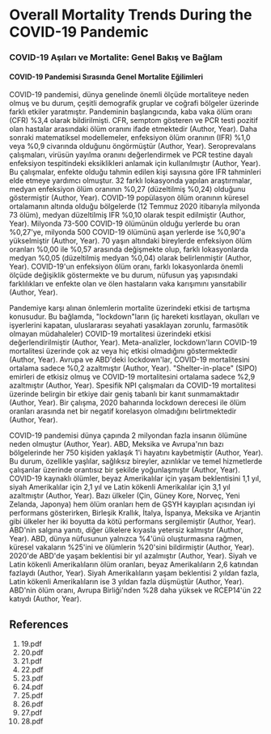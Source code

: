 # Overall Mortality Trends During the COVID-19 Pandemic

### COVID-19 Aşıları ve Mortalite: Genel Bakış ve Bağlam

#### COVID-19 Pandemisi Sırasında Genel Mortalite Eğilimleri

COVID-19 pandemisi, dünya genelinde önemli ölçüde mortaliteye neden olmuş ve bu durum, çeşitli demografik gruplar ve coğrafi bölgeler üzerinde farklı etkiler yaratmıştır. Pandeminin başlangıcında, kaba vaka ölüm oranı (CFR) %3,4 olarak bildirilmişti. CFR, semptom gösteren ve PCR testi pozitif olan hastalar arasındaki ölüm oranını ifade etmektedir (Author, Year). Daha sonraki matematiksel modellemeler, enfeksiyon ölüm oranının (IFR) %1,0 veya %0,9 civarında olduğunu öngörmüştür (Author, Year). Seroprevalans çalışmaları, virüsün yayılma oranını değerlendirmek ve PCR testine dayalı enfeksiyon tespitindeki eksiklikleri anlamak için kullanılmıştır (Author, Year). Bu çalışmalar, enfekte olduğu tahmin edilen kişi sayısına göre IFR tahminleri elde etmeye yardımcı olmuştur. 32 farklı lokasyonda yapılan araştırmalar, medyan enfeksiyon ölüm oranının %0,27 (düzeltilmiş %0,24) olduğunu göstermiştir (Author, Year). COVID-19 popülasyon ölüm oranının küresel ortalamanın altında olduğu bölgelerde (12 Temmuz 2020 itibarıyla milyonda 73 ölüm), medyan düzeltilmiş IFR %0,10 olarak tespit edilmiştir (Author, Year). Milyonda 73-500 COVID-19 ölümünün olduğu yerlerde bu oran %0,27'ye, milyonda 500 COVID-19 ölümünü aşan yerlerde ise %0,90'a yükselmiştir (Author, Year). 70 yaşın altındaki bireylerde enfeksiyon ölüm oranları %0,00 ile %0,57 arasında değişmekte olup, farklı lokasyonlarda medyan %0,05 (düzeltilmiş medyan %0,04) olarak belirlenmiştir (Author, Year). COVID-19'un enfeksiyon ölüm oranı, farklı lokasyonlarda önemli ölçüde değişiklik göstermekte ve bu durum, nüfusun yaş yapısındaki farklılıkları ve enfekte olan ve ölen hastaların vaka karışımını yansıtabilir (Author, Year).

Pandemiye karşı alınan önlemlerin mortalite üzerindeki etkisi de tartışma konusudur. Bu bağlamda, "lockdown"ların (iç hareketi kısıtlayan, okulları ve işyerlerini kapatan, uluslararası seyahati yasaklayan zorunlu, farmasötik olmayan müdahaleler) COVID-19 mortalitesi üzerindeki etkisi değerlendirilmiştir (Author, Year). Meta-analizler, lockdown'ların COVID-19 mortalitesi üzerinde çok az veya hiç etkisi olmadığını göstermektedir (Author, Year). Avrupa ve ABD'deki lockdown'lar, COVID-19 mortalitesini ortalama sadece %0,2 azaltmıştır (Author, Year). "Shelter-in-place" (SIPO) emirleri de etkisiz olmuş ve COVID-19 mortalitesini ortalama sadece %2,9 azaltmıştır (Author, Year). Spesifik NPI çalışmaları da COVID-19 mortalitesi üzerinde belirgin bir etkiye dair geniş tabanlı bir kanıt sunmamaktadır (Author, Year). Bir çalışma, 2020 baharında lockdown derecesi ile ölüm oranları arasında net bir negatif korelasyon olmadığını belirtmektedir (Author, Year).

COVID-19 pandemisi dünya çapında 2 milyondan fazla insanın ölümüne neden olmuştur (Author, Year). ABD, Meksika ve Avrupa'nın bazı bölgelerinde her 750 kişiden yaklaşık 1'i hayatını kaybetmiştir (Author, Year). Bu durum, özellikle yaşlılar, sağlıksız bireyler, azınlıklar ve temel hizmetlerde çalışanlar üzerinde orantısız bir şekilde yoğunlaşmıştır (Author, Year). COVID-19 kaynaklı ölümler, beyaz Amerikalılar için yaşam beklentisini 1,1 yıl, siyah Amerikalılar için 2,1 yıl ve Latin kökenli Amerikalılar için 3,1 yıl azaltmıştır (Author, Year). Bazı ülkeler (Çin, Güney Kore, Norveç, Yeni Zelanda, Japonya) hem ölüm oranları hem de GSYH kayıpları açısından iyi performans gösterirken, Birleşik Krallık, İtalya, İspanya, Meksika ve Arjantin gibi ülkeler her iki boyutta da kötü performans sergilemiştir (Author, Year). ABD'nin salgına yanıtı, diğer ülkelere kıyasla yetersiz kalmıştır (Author, Year). ABD, dünya nüfusunun yalnızca %4'ünü oluşturmasına rağmen, küresel vakaların %25'ini ve ölümlerin %20'sini bildirmiştir (Author, Year). 2020'de ABD'de yaşam beklentisi bir yıl azalmıştır (Author, Year). Siyah ve Latin kökenli Amerikalıların ölüm oranları, beyaz Amerikalıların 2,6 katından fazlaydı (Author, Year). Siyah Amerikalıların yaşam beklentisi 2 yıldan fazla, Latin kökenli Amerikalıların ise 3 yıldan fazla düşmüştür (Author, Year). ABD'nin ölüm oranı, Avrupa Birliği'nden %28 daha yüksek ve RCEP14'ün 22 katıydı (Author, Year).


## References

1. 19.pdf
2. 20.pdf
3. 21.pdf
4. 22.pdf
5. 23.pdf
6. 24.pdf
7. 25.pdf
8. 26.pdf
9. 27.pdf
10. 28.pdf
